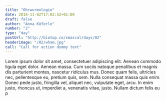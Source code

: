 ```yaml
---
title: "Ohrwurmologie"
date: 2018-11-02T17:02:52+01:00
draft: false
author: "Anna Köferle"
number: "2"
type: "day"
postUrl: "http://biotop.co/xmascal/days/02"
headerimage: "/02/wham.jpg"
call: "Call for action dummy text"
---
```

Lorem ipsum dolor sit amet, consectetuer adipiscing elit. Aenean commodo ligula eget dolor. Aenean massa. Cum sociis natoque penatibus et magnis dis parturient montes, nascetur ridiculus mus. Donec quam felis, ultricies nec, pellentesque eu, pretium quis, sem. Nulla consequat massa quis enim. Donec pede justo, fringilla vel, aliquet nec, vulputate eget, arcu. In enim justo, rhoncus ut, imperdiet a, venenatis vitae, justo. Nullam dictum felis eu p
